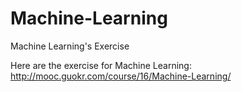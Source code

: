 Machine-Learning
================

Machine Learning's Exercise

Here are the exercise for Machine Learning:
http://mooc.guokr.com/course/16/Machine-Learning/

